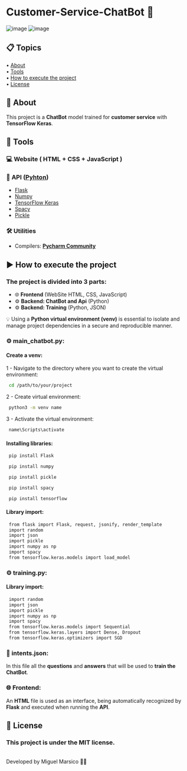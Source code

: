 <h1>
    Customer-Service-ChatBot 🤖
</h1>

![image](https://github.com/Miguel-Marsico/Customer-Service-ChatBot/assets/158609724/3006dff5-3f15-41e5-a4aa-7370cc9b45b8)
![image](https://github.com/Miguel-Marsico/Customer-Service-ChatBot/assets/158609724/51ed029e-ec9e-4465-aefa-7c3cf215953b)

 ## 📋 Topics
<div>
 • <a href="#-about">About</a> </br>
 • <a href="#-tools">Tools</a> </br>
 • <a href="#-how-to-execute-the-project">How to execute the project</a> </br>    
 • <a href="#-license">License</a></br>
</div>

## 📗 About

This project is a **ChatBot** model trained for **customer service** with **TensorFlow Keras**.

## 🔧 Tools

### 💻 Website ( HTML + CSS + JavaScript )

### 🔄 **API** ([Pyhton](https://www.python.org))

- [Flask](https://flask.palletsprojects.com/en/3.0.x/installation/#python-version)
- [Numpy]( https://numpy.org)
- [TensorFlow Keras](https://www.tensorflow.org/guide/keras?hl=pt-br)
- [Spacy](https://spacy.io)
- [Pickle](https://docs.python.org/3/library/pickle.html)

### 🛠️ **Utilities** 

- Compilers: **[Pycharm Community](https://www.jetbrains.com/pt-br/pycharm/)** 

## ▶ How to execute the project
### The project is divided into **3** parts:

 - 🌐 **Frontend** (WebSite HTML, CSS, JavaScript)
 - ⚙️ **Backend: ChatBot and Api** (Python)
 - ⚙️ **Backend: Training** (Python, JSON)

💡 Using a **Python virtual environment (venv)** is essential to isolate and manage project dependencies in a secure and reproducible manner.

### ⚙️ main_chatbot.py:

#### Create a venv:

1 - Navigate to the directory where you want to create the virtual environment:
```bash
 cd /path/to/your/project
```
2 - Create virtual environment:
```bash
 python3 -m venv name
```
3 - Activate the virtual environment:
```bash
 name\Scripts\activate
```

#### Installing libraries:

```bash
 pip install Flask
```
```bash
 pip install numpy
``` 
```bash
 pip install pickle
```
```bash
 pip install spacy
```
```bash
 pip install tensorflow
```

#### Library import:
```bash
 from flask import Flask, request, jsonify, render_template
 import random
 import json
 import pickle
 import numpy as np
 import spacy
 from tensorflow.keras.models import load_model
```
### ⚙️ training.py:

#### Library import:
```bash
 import random
 import json
 import pickle
 import numpy as np
 import spacy
 from tensorflow.keras.models import Sequential
 from tensorflow.keras.layers import Dense, Dropout
 from tensorflow.keras.optimizers import SGD
```

### 📖 intents.json:

In this file all the **questions** and **answers** that will be used to **train the ChatBot**.

### 🌐 Frontend:

An **HTML** file is used as an interface, being automatically recognized by **Flask** and executed when running the **API**.

## 📜 License

### This project is under the MIT license. 
<br>
Developed by Miguel Marsico 👋🏻
